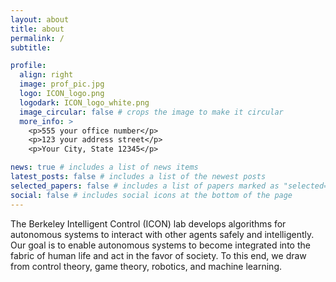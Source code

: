 ```yaml
---
layout: about
title: about
permalink: /
subtitle:

profile:
  align: right
  image: prof_pic.jpg
  logo: ICON_logo.png
  logodark: ICON_logo_white.png
  image_circular: false # crops the image to make it circular
  more_info: >
    <p>555 your office number</p>
    <p>123 your address street</p>
    <p>Your City, State 12345</p>

news: true # includes a list of news items
latest_posts: false # includes a list of the newest posts
selected_papers: false # includes a list of papers marked as "selected={true}"
social: false # includes social icons at the bottom of the page
---
```


The Berkeley Intelligent Control (ICON) lab develops algorithms for autonomous systems to interact with other agents safely and intelligently. Our goal is to enable autonomous systems to become integrated into the fabric of human life and act in the favor of society. To this end, we draw from control theory, game theory, robotics, and machine learning.